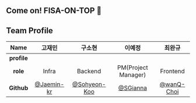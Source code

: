 ## Come on! FISA-ON-TOP 👋


## Team Profile
|Name|고재민|구소현|이예정|최완규|
|:---:|:---:|:---:|:---:|:---:|
|__profile__||||
|__role__|Infra|Backend|PM(Project Manager)|Frontend|
|__Github__|[@Jaemin-kr](https://github.com/Jaemin-kr)|[@Sohyeon-Koo](https://github.com/Sohyeon-Koo)|[@SGianna](https://github.com/SGianna)|[@wanQ-Choi](https://github.com/wanQ-Choi)|
